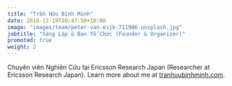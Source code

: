 ```yaml
---
title: "Trần Hữu Bình Minh"
date: 2018-11-19T10:47:58+10:00
image: "images/team/peter-van-eijk-711986-unsplash.jpg"
jobtitle: "Sáng Lập & Ban Tổ Chức (Founder & Organizer)"
promoted: true
weight: 2
---
```

Chuyên viên Nghiên Cứu tại Ericsson Research Japan (Researcher at Ericsson Research Japan). Learn more about me at [tranhuubinhminh.com](https://tranhuubinhminh.com).
